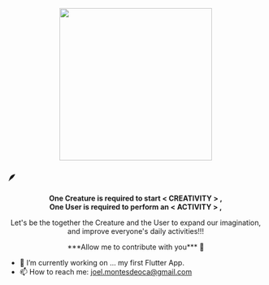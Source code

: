>

<p align="center">
<img width="300" src="https://user-images.githubusercontent.com/122069243/216305267-660be15c-cce5-4c64-9b15-838a51bf8fae.gif">
</p>


### 🪶
<p align="center">
<b>One Creature is required to start < CREATIVITY > ,</b><br>
<b>One User is required to perform an < ACTIVITY > , </b><br>
</p>

<p align="center">Let's be the together the Creature and the User to expand our imagination, and improve everyone's daily activities!!!</p> 

<p align="center">***Allow me to contribute with you*** 🤝
</b><br><p/>

- 🔭 I’m currently working on ... my first Flutter App.
- 📫 How to reach me: joel.montesdeoca@gmail.com

  
